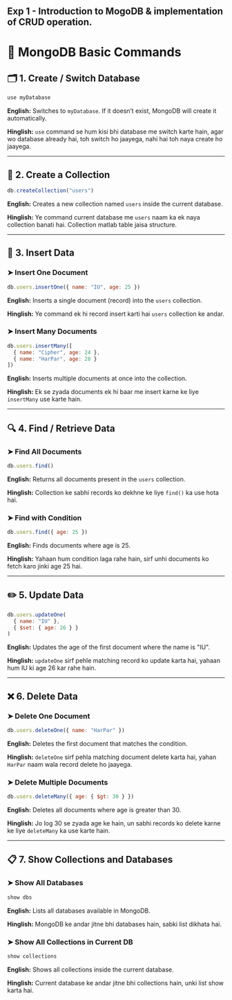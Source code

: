 ## Exp 1 - Introduction to MogoDB &amp; implementation of CRUD operation.


# 📘 MongoDB Basic Commands 


## 🗂️ 1. Create / Switch Database

```js
use myDatabase
```

**English:** Switches to `myDatabase`. If it doesn’t exist, MongoDB will create it automatically.

**Hinglish:** `use` command se hum kisi bhi database me switch karte hain, agar wo database already hai, toh switch ho jaayega, nahi hai toh naya create ho jaayega.

---

## 📁 2. Create a Collection

```js
db.createCollection("users")
```

**English:** Creates a new collection named `users` inside the current database.

**Hinglish:** Ye command current database me `users` naam ka ek naya collection banati hai. Collection matlab table jaisa structure.

---

## 📝 3. Insert Data

### ➤ Insert One Document

```js
db.users.insertOne({ name: "IU", age: 25 })
```

**English:** Inserts a single document (record) into the `users` collection.

**Hinglish:** Ye command ek hi record insert karti hai `users` collection ke andar.

### ➤ Insert Many Documents

```js
db.users.insertMany([
  { name: "Cipher", age: 24 },
  { name: "HarPar", age: 28 }
])
```

**English:** Inserts multiple documents at once into the collection.

**Hinglish:** Ek se zyada documents ek hi baar me insert karne ke liye `insertMany` use karte hain.

---

## 🔍 4. Find / Retrieve Data

### ➤ Find All Documents

```js
db.users.find()
```

**English:** Returns all documents present in the `users` collection.

**Hinglish:** Collection ke sabhi records ko dekhne ke liye `find()` ka use hota hai.

### ➤ Find with Condition

```js
db.users.find({ age: 25 })
```

**English:** Finds documents where age is 25.

**Hinglish:** Yahaan hum condition laga rahe hain, sirf unhi documents ko fetch karo jinki age 25 hai.

---

## ✏️ 5. Update Data

```js
db.users.updateOne(
  { name: "IU" },
  { $set: { age: 26 } }
)
```

**English:** Updates the age of the first document where the name is "IU".

**Hinglish:** `updateOne` sirf pehle matching record ko update karta hai, yahaan hum IU ki age 26 kar rahe hain.

---

## ❌ 6. Delete Data

### ➤ Delete One Document

```js
db.users.deleteOne({ name: "HarPar" })
```

**English:** Deletes the first document that matches the condition.

**Hinglish:** `deleteOne` sirf pehla matching document delete karta hai, yahan `HarPar` naam wala record delete ho jaayega.

### ➤ Delete Multiple Documents

```js
db.users.deleteMany({ age: { $gt: 30 } })
```

**English:** Deletes all documents where age is greater than 30.

**Hinglish:** Jo log 30 se zyada age ke hain, un sabhi records ko delete karne ke liye `deleteMany` ka use karte hain.

---

## 📋 7. Show Collections and Databases

### ➤ Show All Databases

```js
show dbs
```

**English:** Lists all databases available in MongoDB.

**Hinglish:** MongoDB ke andar jitne bhi databases hain, sabki list dikhata hai.

### ➤ Show All Collections in Current DB

```js
show collections
```

**English:** Shows all collections inside the current database.

**Hinglish:** Current database ke andar jitne bhi collections hain, unki list show karta hai.

